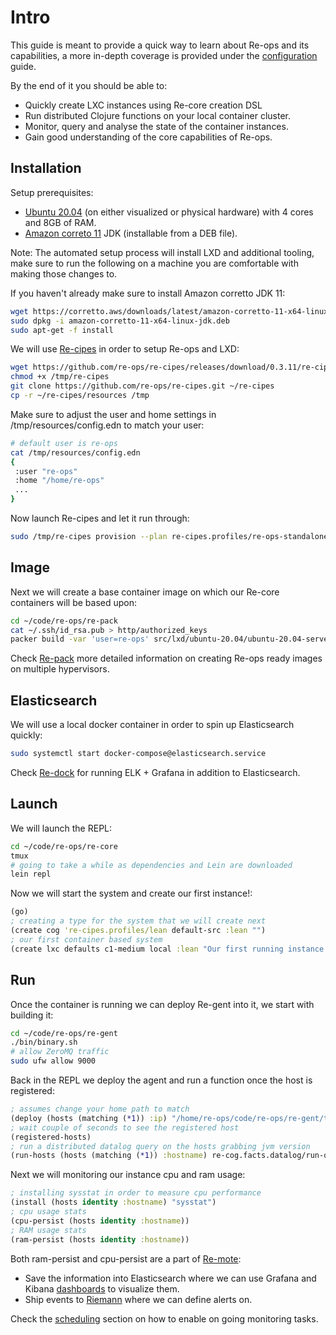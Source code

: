 # Intro

This guide is meant to provide a quick way to learn about Re-ops and its capabilities, a more in-depth coverage is provided under the [configuration](/configuration/) guide.

By the end of it you should be able to:

  * Quickly create LXC instances using Re-core creation DSL
  * Run distributed Clojure functions on your local container cluster.
  * Monitor, query and analyse the state of the container instances.
  * Gain good understanding of the core capabilities of Re-ops.

## Installation

Setup prerequisites:

 * [Ubuntu 20.04](https://releases.ubuntu.com/20.04/) (on either visualized or physical hardware) with 4 cores and 8GB of RAM.
 * [Amazon correto 11](https://docs.aws.amazon.com/corretto/latest/corretto-11-ug/downloads-list.html) JDK (installable from a DEB file).

Note: The automated setup process will install LXD and additional tooling, make sure to run the following on a machine you are comfortable with making those changes to. 

If you haven't already make sure to install Amazon corretto JDK 11:

```bash
wget https://corretto.aws/downloads/latest/amazon-corretto-11-x64-linux-jdk.deb
sudo dpkg -i amazon-corretto-11-x64-linux-jdk.deb
sudo apt-get -f install
```

We will use [Re-cipes](https://github.com/re-ops/re-cipes) in order to setup Re-ops and LXD:

```bash
wget https://github.com/re-ops/re-cipes/releases/download/0.3.11/re-cipes -P /tmp
chmod +x /tmp/re-cipes
git clone https://github.com/re-ops/re-cipes.git ~/re-cipes
cp -r ~/re-cipes/resources /tmp
```

Make sure to adjust the user and home settings in /tmp/resources/config.edn to match your user:

```bash
# default user is re-ops
cat /tmp/resources/config.edn
{
 :user "re-ops"
 :home "/home/re-ops"
 ...
}
```

Now launch Re-cipes and let it run through:

```bash
sudo /tmp/re-cipes provision --plan re-cipes.profiles/re-ops-standalone
```

## Image

Next we will create a base container image on which our Re-core containers will be based upon:

```bash
cd ~/code/re-ops/re-pack
cat ~/.ssh/id_rsa.pub > http/authorized_keys
packer build -var 'user=re-ops' src/lxd/ubuntu-20.04/ubuntu-20.04-server-amd64.json
```

Check [Re-pack](/configuration/re-pack.html#build) more detailed information on creating Re-ops ready images on multiple hypervisors.

## Elasticsearch

We will use a local docker container in order to spin up Elasticsearch quickly:

```bash
sudo systemctl start docker-compose@elasticsearch.service
```

Check [Re-dock](/configuration/re-dock.html) for running ELK + Grafana in addition to Elasticsearch.

## Launch

We will launch the REPL:

```bash
cd ~/code/re-ops/re-core
tmux
# going to take a while as dependencies and Lein are downloaded
lein repl
```

Now we will start the system and create our first instance!:

```clojure
(go)
; creating a type for the system that we will create next
(create cog 're-cipes.profiles/lean default-src :lean "")
; our first container based system
(create lxc defaults c1-medium local :lean "Our first running instance!")
```

## Run

Once the container is running we can deploy Re-gent into it, we start with building it:

```bash
cd ~/code/re-ops/re-gent
./bin/binary.sh
# allow ZeroMQ traffic
sudo ufw allow 9000
```

Back in the REPL we deploy the agent and run a function once the host is registered:

```clojure
; assumes change your home path to match
(deploy (hosts (matching (*1)) :ip) "/home/re-ops/code/re-ops/re-gent/target/re-gent")
; wait couple of seconds to see the registered host
(registered-hosts)
; run a distributed datalog query on the hosts grabbing jvm version
(run-hosts (hosts (matching (*1)) :hostname) re-cog.facts.datalog/run-query ['[:find ?v :where [_ :java/version ?v]]] [10 :second])
```

Next we will monitoring our instance cpu and ram usage:

```clojure
; installing sysstat in order to measure cpu performance
(install (hosts identity :hostname) "sysstat")
; cpu usage stats
(cpu-persist (hosts identity :hostname))
; RAM usage stats
(ram-persist (hosts identity :hostname))
```

Both ram-persist and cpu-persist are a part of [Re-mote](/usage/#re-mote):

 * Save the information into Elasticsearch where we can use Grafana and Kibana [dashboards](/configuration/re-dock.html#dashboards) to visualize them.
 * Ship events to [Riemann](/configuration/re-mote.html#riemann) where we can define alerts on.

Check the [scheduling](/usage/#scheduling) section on how to enable on going monitoring tasks.

